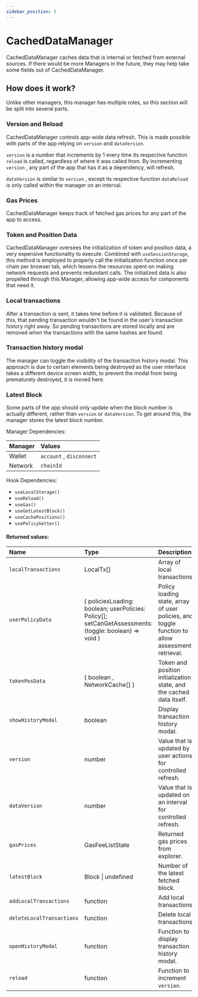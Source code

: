 ```yaml
---
sidebar_position: 5
---
```


# CachedDataManager

CachedDataManager caches data that is internal or fetched from external sources. If there would be more Managers in the future, they may help take some fields out of CachedDataManager.

## How does it work?

Unlike other managers, this manager has multiple roles, so this section will be split into several parts.

### Version and Reload

CachedDataManager controls app-wide data refresh. This is made possible with parts of the app relying on `version` and `dataVersion`.

`version` is a number that increments by 1 every time its respective function `reload` is called, regardless of where it was called from. By incrementing `version` , any part of the app that has it as a dependency, will refresh.

`dataVersion` is similar to `version` , except its respective function `dataReload` is only called within the manager on an interval.

### Gas Prices

CachedDataManager keeps track of fetched gas prices for any part of the app to access.

### Token and Position Data

CachedDataManager oversees the initialization of token and position data, a very expensive functionality to execute. Combined with `useSessionStorage`, this method is employed to properly call the initialization function once per chain per browser tab, which lessens the resources spent on making network requests and prevents redundant calls. The initialized data is also propelled through this Manager, allowing app-wide access for components that need it.

### Local transactions

After a transaction is sent, it takes time before it is validated. Because of this, that pending transaction wouldn't be found in the user's transaction history right away. So pending transactions are stored locally and are removed when the transactions with the same hashes are found.

### Transaction history modal

The manager can toggle the visibility of the transaction history modal. This approach is due to certain elements being destroyed as the user interface takes a different device screen width, to prevent the modal from being prematurely destroyed, it is moved here.

### Latest Block

Some parts of the app should only update when the block number is actually different, rather than `version` or `dataVersion`. To get around this, the manager stores the latest block number.

Manager Dependencies:

| Manager | Values                                                          |
| :--- | :------------------------------------------------------------------- |
| Wallet | `account` , `disconnect`
| Network | `chainId `

Hook Dependencies:
- `useLocalStorage()`
- `useReload()`
- `useGas()`
- `useGetLatestBlock()`
- `useCachePositions()`
- `usePolicyGetter()`

#### Returned values:
| Name | Type | Description                                                          |
| :--- | :--- | :------------------------------------------------------------------- |
|`localTransactions` | LocalTx[] | Array of local transactions.
|`userPolicyData` | { policiesLoading: boolean; userPolicies: Policy[]; setCanGetAssessments: (toggle: boolean) => void } | Policy loading state, array of user policies, and toggle function to allow assessment retrieval.
|`tokenPosData` | { boolean , NetworkCache[] } | Token and position initialization state, and the cached data itself.
|`showHistoryModal` | boolean | Display transaction history modal.
|`version` | number | Value that is updated by user actions for controlled refresh.
|`dataVersion` | number | Value that is updated on an interval for controlled refresh.
|`gasPrices` | GasFeeListState | Returned gas prices from explorer.
|`latestBlock` | Block \| undefined | Number of the latest fetched block.
|`addLocalTransactions` | function | Add local transactions.
|`deleteLocalTransactions` | function | Delete local transactions.
|`openHistoryModal` | function | Function to display transaction history modal.
|`reload` | function | Function to increment `version`.